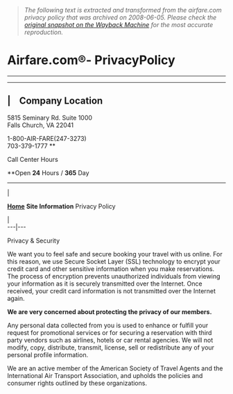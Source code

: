 > *The following text is extracted and transformed from the airfare.com privacy policy that was archived on 2008-06-05. Please check the [original snapshot on the Wayback Machine](https://web.archive.org/web/20080605014324id_/http%3A//www.airfare.com/airfare3/sitecontent/PrivacyPolicy.aspx) for the most accurate reproduction.*

# Airfare.com®- PrivacyPolicy

* * *

* * *

|     Company Location  
---  
  
  
5815 Seminary Rd. Suite 1000    
Falls Church, VA 22041 

1-800-AIR-FARE(247-3273)    
703-379-1777 ** 

Call Center Hours 

**Open **24** Hours / **365** Day

  
  
  
* * *

  


| 

**[ Home](https://web.archive.org/web/20080605014324id_/http%3A//www.airfare.com/airfare3/default.aspx)** **Site Information** Privacy Policy

|   
---|---  
  
Privacy & Security   
  
  
We want you to feel safe and secure booking your travel with us online. For this reason, we use Secure Socket Layer (SSL) technology to encrypt your credit card and other sensitive information when you make reservations. The process of encryption prevents unauthorized individuals from viewing your information as it is securely transmitted over the Internet. Once received, your credit card information is not transmitted over the Internet again.

**We are very concerned about protecting the privacy of our members.**

Any personal data collected from you is used to enhance or fulfill your request for promotional services or for securing a reservation with third party vendors such as airlines, hotels or car rental agencies. We will not modify, copy, distribute, transmit, license, sell or redistribute any of your personal profile information. 

We are an active member of the American Society of Travel Agents and the International Air Transport Association, and upholds the policies and consumer rights outlined by these organizations.
